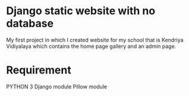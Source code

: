 # Django static website with no database

My first project in which I created website for my school that is Kendriya Vidiyalaya which contains the home page gallery and an admin page.

# Requirement

PYTHON 3
Django module
Pillow module
